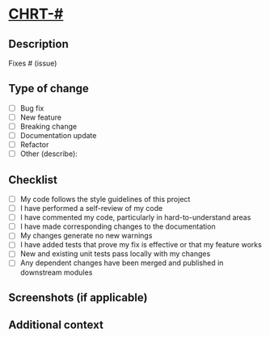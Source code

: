 # [CHRT-#](https://dsd-cohort-summer-2025.atlassian.net/browse/CHRT-#)

## Description

<!-- Please include a summary of the change and which issue is fixed. -->

Fixes # (issue)

## Type of change

- [ ] Bug fix
- [ ] New feature
- [ ] Breaking change
- [ ] Documentation update
- [ ] Refactor
- [ ] Other (describe):

## Checklist

- [ ] My code follows the style guidelines of this project
- [ ] I have performed a self-review of my code
- [ ] I have commented my code, particularly in hard-to-understand areas
- [ ] I have made corresponding changes to the documentation
- [ ] My changes generate no new warnings
- [ ] I have added tests that prove my fix is effective or that my feature works
- [ ] New and existing unit tests pass locally with my changes
- [ ] Any dependent changes have been merged and published in downstream modules

## Screenshots (if applicable)

## Additional context

<!-- Add any other context about the PR here. -->
